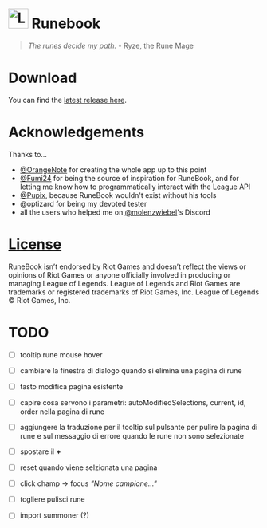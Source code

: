 # <img src="https://raw.githubusercontent.com/Soundofdarkness/Runebook/master/img/logo.png" width="40" height="40" alt="Logo"> Runebook

> _The runes decide my path._ - Ryze, the Rune Mage

# Download

You can find the [latest release here](https://github.com/Soundofdarkness/RuneBook/releases/latest).

# Acknowledgements

Thanks to...

- [@OrangeNote](https://github.com/OrangeNote) for creating the whole app up to this point
- [@Fumi24](https://github.com/Fumi24) for being the source of inspiration for RuneBook, and for letting me know how to programmatically interact with the League API
- [@Pupix](https://github.com/Pupix), because RuneBook wouldn't exist without his tools
- @optizard for being my devoted tester
- all the users who helped me on [@molenzwiebel](https://github.com/molenzwiebel)'s Discord

# [License](https://github.com/Soundofdarkness/RuneBook/tree/master/LICENSE)

RuneBook isn’t endorsed by Riot Games and doesn’t reflect the views or opinions of Riot Games or anyone officially involved in producing or managing League of Legends. League of Legends and Riot Games are trademarks or registered trademarks of Riot Games, Inc. League of Legends © Riot Games, Inc.

# TODO

- [ ] tooltip rune mouse hover
- [ ] cambiare la finestra di dialogo quando si elimina una pagina di rune
- [ ] tasto modifica pagina esistente
- [ ] capire cosa servono i parametri: autoModifiedSelections, current, id, order nella pagina di rune
- [ ] aggiungere la traduzione per il tooltip sul pulsante per pulire la pagina di rune e sul messaggio di errore quando le rune non sono selezionate
- [ ] spostare il **+**
- [ ] reset quando viene selzionata una pagina
- [ ] click champ -> focus *"Nome campione..."*
- [ ] togliere pulisci rune

- [ ] import summoner (?)

